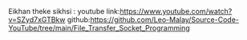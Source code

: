 Eikhan theke sikhsi :
youtube link:https://www.youtube.com/watch?v=SZyd7xGTBkw
github:https://github.com/Leo-Malay/Source-Code-YouTube/tree/main/File_Transfer_Socket_Programming
